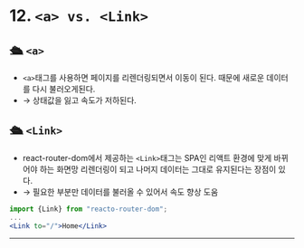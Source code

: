 # 12. `<a> vs. <Link>`

## 🛳 `<a>`

- `<a>`태그를 사용하면 페이지를 리렌더링되면서 이동이 된다. 때문에 새로운 데이터를 다시 불러오게된다.
- → 상태값을 잃고 속도가 저하된다.

## 🛳 `<Link>`

- react-router-dom에서 제공하는 `<Link>`태그는 SPA인 리액트 환경에 맞게 바뀌어야 하는 화면망 리렌더링이 되고 나머지 데이터는 그대로 유지된다는 장점이 있다.
- → 필요한 부분만 데이터를 불러올 수 있어서 속도 향상 도움

```jsx
import {Link} from "reacto-router-dom";
...
<Link to="/">Home</Link>
```

---
